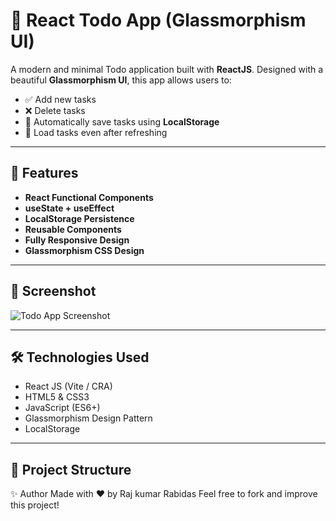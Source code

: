 # 📝 React Todo App (Glassmorphism UI)

A modern and minimal Todo application built with **ReactJS**. Designed with a beautiful **Glassmorphism UI**, this app allows users to:

- ✅ Add new tasks
- ❌ Delete tasks
- 💾 Automatically save tasks using **LocalStorage**
- 🔁 Load tasks even after refreshing

---

## 🔧 Features

- **React Functional Components**
- **useState + useEffect**
- **LocalStorage Persistence**
- **Reusable Components**
- **Fully Responsive Design**
- **Glassmorphism CSS Design**

---

## 📸 Screenshot

![Todo App Screenshot](./screenshot.png) <!-- You can upload a screenshot in repo and link it -->

---

## 🛠️ Technologies Used

- React JS (Vite / CRA)
- HTML5 & CSS3
- JavaScript (ES6+)
- Glassmorphism Design Pattern
- LocalStorage

---

## 📁 Project Structure

✨ Author
Made with ❤️ by Raj kumar Rabidas
Feel free to fork and improve this project!
